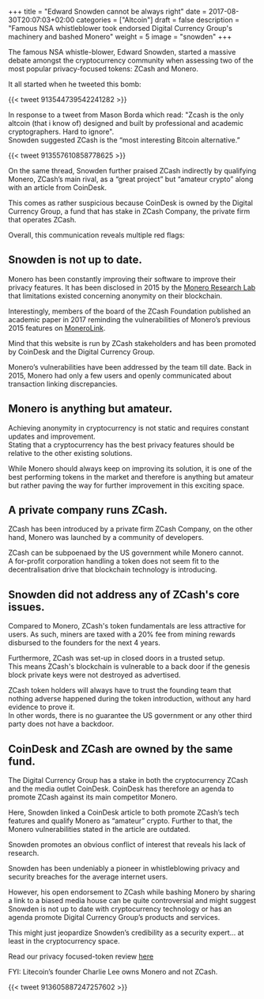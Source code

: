 +++
title = "Edward Snowden cannot be always right"
date = 2017-08-30T20:07:03+02:00
categories = ["Altcoin"]
draft = false
description = "Famous NSA whistleblower took endorsed Digital Currency Group's machinery and bashed Monero"
weight = 5
image = "snowden"
+++


The famous NSA whistle-blower, Edward Snowden, started a massive debate amongst the cryptocurrency community when assessing two of the most popular privacy-focused tokens: ZCash and Monero.

It all started when he tweeted this bomb:


{{< tweet 913544739542241282 >}}


In response to a tweet from Mason Borda which read: "Zcash is the only altcoin (that i know of) designed and built by professional and academic cryptographers. Hard to ignore".  
Snowden suggested ZCash is the “most interesting Bitcoin alternative.”


{{< tweet 913557610858778625 >}}


On the same thread, Snowden further praised ZCash indirectly by qualifying Monero, ZCash’s main rival, as a “great project” but “amateur crypto” along with an article from CoinDesk.  

This comes as rather suspicious because CoinDesk is owned by the Digital Currency Group, a fund that has stake in ZCash Company, the private firm that operates ZCash.

Overall, this communication reveals multiple red flags:

## Snowden is not up to date.

Monero has been constantly improving their software to improve their privacy features. It has been disclosed in 2015 by the [Monero Research Lab](https://lab.getmonero.org/pubs/MRL-0004.pdf) that limitations existed concerning anonymity on their blockchain.  

Interestingly, members of the board of the ZCash Foundation published an academic paper in 2017 reminding the vulnerabilities of Monero’s previous 2015 features on [MoneroLink](http://monerolink.com/monerolink.pdf).  

Mind that this website is run by ZCash stakeholders and has been promoted by CoinDesk and the Digital Currency Group.  

Monero’s vulnerabilities have been addressed by the team till date. Back in 2015, Monero had only a few users and openly communicated about transaction linking discrepancies. 

## Monero is anything but amateur.

Achieving anonymity in cryptocurrency is not static and requires constant updates and improvement.  
Stating that a cryptocurrency has the best privacy features should be relative to the other existing solutions.  

While Monero should always keep on improving its solution, it is one of the best performing tokens in the market and therefore is anything but amateur but rather paving the way for further improvement in this exciting space. 

## A private company runs ZCash.

ZCash has been introduced by a private firm ZCash Company, on the other hand, Monero was launched by a community of developers. 

ZCash can be subpoenaed by the US government while Monero cannot.  
A for-profit corporation handling a token does not seem fit to the decentralisation drive that blockchain technology is introducing.

## Snowden did not address any of ZCash's core issues.

Compared to Monero, ZCash's token fundamentals are less attractive for users. As such, miners are taxed with a 20% fee from mining rewards disbursed to the founders for the next 4 years.  

Furthermore, ZCash was set-up in closed doors in a trusted setup.  
This means ZCash's blockchain is vulnerable to a back door if the genesis block private keys were not destroyed as advertised.

ZCash token holders will always have to trust the founding team that nothing adverse happened during the token introduction, without any hard evidence to prove it.  
In other words, there is no guarantee the US government or any other third party does not have a backdoor. 

## CoinDesk and ZCash are owned by the same fund.

The Digital Currency Group has a stake in both the cryptocurrency ZCash and the media outlet CoinDesk. CoinDesk has therefore an agenda to promote ZCash against its main competitor Monero.  

Here, Snowden linked a CoinDesk article to both promote ZCash’s tech features and qualify Monero as “amateur” crypto. Further to that, the Monero vulnerabilities stated in the article are outdated.  

Snowden promotes an obvious conflict of interest that reveals his lack of research. 

Snowden has been undeniably a pioneer in whistleblowing privacy and security breaches for the average internet users.  

However, his open endorsement to ZCash while bashing Monero by sharing a link to a biased media house can be quite controversial and might suggest Snowden is not up to date with cryptocurrency technology or has an agenda promote Digital Currency Group’s products and services.  

This might just jeopardize Snowden’s credibility as a security expert… at least in the cryptocurrency space.

Read our privacy focused-token review [here](/news/privacy-focused-tokens)


FYI: Litecoin’s founder Charlie Lee owns Monero and not ZCash.

{{< tweet 913605887247257602 >}}






